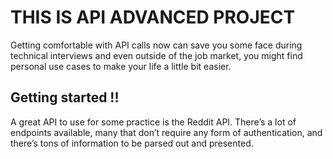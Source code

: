 # THIS IS API ADVANCED PROJECT

Getting comfortable with API calls now can save you some face during technical interviews and even outside of the job market, you might find personal use cases to make your life a little bit easier.

## Getting started !!

A great API to use for some practice is the Reddit API. There’s a lot of endpoints available, many that don’t require any form of authentication, and there’s tons of information to be parsed out and presented.
